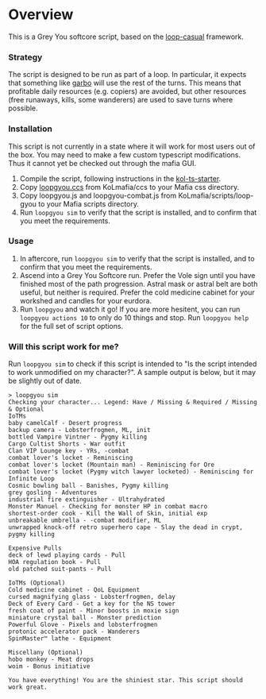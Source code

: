 # Overview

This is a Grey You softcore script, based on the [loop-casual](https://github.com/Kasekopf/loop-casual) framework.

### Strategy

The script is designed to be run as part of a loop. In particular, it expects that something like [garbo](https://github.com/Loathing-Associates-Scripting-Society/garbage-collector) will use the rest of the turns. This means that profitable daily resources (e.g. copiers) are avoided, but other resources (free runaways, kills, some wanderers) are used to save turns where possible.

### Installation

This script is not currently in a state where it will work for most users out of the box. You may need to make a few custom typescript modifications. Thus it cannot yet be checked out through the mafia GUI.

1. Compile the script, following instructions in the [kol-ts-starter](https://github.com/docrostov/kol-ts-starter).
2. Copy [loopgyou.ccs](KoLmafia/ccs/loopgyou.ccs) from KoLmafia/ccs to your Mafia css directory.
3. Copy loopgyou.js and loopgyou-combat.js from KoLmafia/scripts/loop-gyou to your Mafia scripts directory.
4. Run `loopgyou sim` to verify that the script is installed, and to confirm that you meet the requirements.

### Usage

1. In aftercore, run `loopgyou sim` to verify that the script is installed, and to confirm that you meet the requirements.
2. Ascend into a Grey You Softcore run. Prefer the Vole sign until you have finished most of the path progression. Astral mask or astral belt are both useful, but neither is required. Prefer the cold medicine cabinet for your workshed and candles for your eurdora.
3. Run `loopgyou` and watch it go! If you are more hesitent, you can run `loopgyou actions 10` to only do 10 things and stop. Run `loopgyou help` for the full set of script options.

### Will this script work for me?

Run `loopgyou sim` to check if this script is intended to "Is the script intended to work unmodified on my character?". A sample output is below, but it may be slightly out of date.

```
> loopgyou sim
Checking your character... Legend: Have / Missing & Required / Missing & Optional
IoTMs
baby camelCalf - Desert progress
backup camera - Lobsterfrogmen, ML, init
bottled Vampire Vintner - Pygmy killing
Cargo Cultist Shorts - War outfit
Clan VIP Lounge key - YRs, -combat
combat lover's locket - Reminiscing
combat lover's locket (Mountain man) - Reminiscing for Ore
combat lover's locket (Pygmy witch lawyer locketed) - Reminiscing for Infinite Loop
Cosmic bowling ball - Banishes, Pygmy killing
grey gosling - Adventures
industrial fire extinguisher - Ultrahydrated
Monster Manuel - Checking for monster HP in combat macro
shortest-order cook - Kill the Wall of Skin, initial exp
unbreakable umbrella - -combat modifier, ML
unwrapped knock-off retro superhero cape - Slay the dead in crypt, pygmy killing

Expensive Pulls
deck of lewd playing cards - Pull
HOA regulation book - Pull
old patched suit-pants - Pull

IoTMs (Optional)
Cold medicine cabinet - QoL Equipment
cursed magnifying glass - Lobsterfrogmen, delay
Deck of Every Card - Get a key for the NS tower
fresh coat of paint - Minor boosts in moxie sign
miniature crystal ball - Monster prediction
Powerful Glove - Pixels and lobsterfrogmen
protonic accelerator pack - Wanderers
SpinMaster™ lathe - Equipment

Miscellany (Optional)
hobo monkey - Meat drops
woim - Bonus initiative

You have everything! You are the shiniest star. This script should work great.
```
